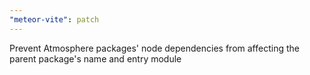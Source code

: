```yaml
---
"meteor-vite": patch
---
```


Prevent Atmosphere packages' node dependencies from affecting the parent package's name and entry module
